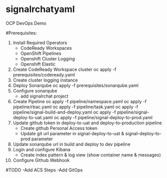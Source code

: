 # signalrchatyaml          
OCP DevOps Demo

#Prerequisites:
1. Install Required Operators
     - CodeReady Workspaces
     - OpenShift Pipelines
     - Openshift Cluster Logging
     - Openshift Elastic 
2. Create CodeReady Workspace cluster
     oc apply -f prerequisites/codeready.yaml
3. Create cluster logging instance
4. Deploy Sonarqube
     oc apply -f prerequisites/sonarqube.yaml
5. Configure sonarqube
     - add signalrchat project
6. Create Pipeline
     oc apply -f pipeline/namespace.yaml
     oc apply -f pipeline/rbac.yaml
     oc apply -f pipeline/task.yaml
     oc apply -f pipeline/signal-build-and-deploy.yaml
     oc apply -f pipeline/signal-deploy-to-uat.yaml
     oc apply -f pipeline/signal-deploy-to-prod.yaml
7. Update github token in deploy-to-uat and deploy-to-production pipeline
     - Create github Personal Access token
     - Update git url parameter in signal-deploy-to-uat & signal-deploy-to-prod parameter 
8. Update sonarqube url in build and deploy to dev pipeline
9. Login and configure Kibana
     - Create index pattern & log view (show container name & messages)
10. Configure Github Webhook

#TODO
-Add ACS Steps
-Add GitOps
